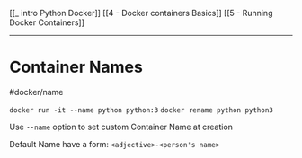 [[_ intro Python Docker]]
[[4 - Docker containers Basics]]
[[5 - Running Docker Containers]]

---

# Container Names
#docker/name

`docker run -it --name python python:3`
`docker rename python python3`

Use `--name` option to set custom Container Name at creation

Default Name have a form:
`<adjective>-<person's name>`





